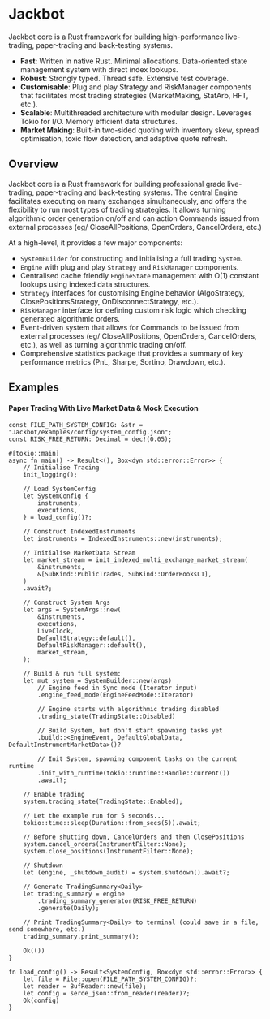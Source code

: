 # Jackbot
Jackbot core is a Rust framework for building high-performance live-trading, paper-trading and back-testing systems.
* **Fast**: Written in native Rust. Minimal allocations. Data-oriented state management system with direct index lookups.
* **Robust**: Strongly typed. Thread safe. Extensive test coverage.
* **Customisable**: Plug and play Strategy and RiskManager components that facilitates most trading strategies (MarketMaking, StatArb, HFT, etc.).
* **Scalable**: Multithreaded architecture with modular design. Leverages Tokio for I/O. Memory efficient data structures.
* **Market Making**: Built-in two-sided quoting with inventory skew, spread optimisation, toxic flow detection, and adaptive quote refresh.

## Overview
Jackbot core is a Rust framework for building professional grade live-trading, paper-trading and back-testing systems. The
central Engine facilitates executing on many exchanges simultaneously, and offers the flexibility to run most types of
trading strategies. It allows turning algorithmic order generation on/off and can action Commands issued from external
processes (eg/ CloseAllPositions, OpenOrders, CancelOrders, etc.)

At a high-level, it provides a few major components:
* `SystemBuilder` for constructing and initialising a full trading `System`.
* `Engine` with plug and play `Strategy` and `RiskManager` components.
* Centralised cache friendly `EngineState` management with O(1) constant lookups using indexed data structures.  
* `Strategy` interfaces for customising Engine behavior (AlgoStrategy, ClosePositionsStrategy, OnDisconnectStrategy, etc.).
* `RiskManager` interface for defining custom risk logic which checking generated algorithmic orders.
* Event-driven system that allows for Commands to be issued from external processes (eg/ CloseAllPositions, OpenOrders, CancelOrders, etc.),
  as well as turning algorithmic trading on/off.
* Comprehensive statistics package that provides a summary of key performance metrics (PnL, Sharpe, Sortino, Drawdown, etc.).


## Examples

#### Paper Trading With Live Market Data & Mock Execution

```rust,no_run
const FILE_PATH_SYSTEM_CONFIG: &str = "Jackbot/examples/config/system_config.json";
const RISK_FREE_RETURN: Decimal = dec!(0.05);

#[tokio::main]
async fn main() -> Result<(), Box<dyn std::error::Error>> {
    // Initialise Tracing
    init_logging();

    // Load SystemConfig
    let SystemConfig {
        instruments,
        executions,
    } = load_config()?;

    // Construct IndexedInstruments
    let instruments = IndexedInstruments::new(instruments);

    // Initialise MarketData Stream
    let market_stream = init_indexed_multi_exchange_market_stream(
        &instruments,
        &[SubKind::PublicTrades, SubKind::OrderBooksL1],
    )
    .await?;

    // Construct System Args
    let args = SystemArgs::new(
        &instruments,
        executions,
        LiveClock,
        DefaultStrategy::default(),
        DefaultRiskManager::default(),
        market_stream,
    );

    // Build & run full system:
    let mut system = SystemBuilder::new(args)
        // Engine feed in Sync mode (Iterator input)
        .engine_feed_mode(EngineFeedMode::Iterator)

        // Engine starts with algorithmic trading disabled
        .trading_state(TradingState::Disabled)

        // Build System, but don't start spawning tasks yet
        .build::<EngineEvent, DefaultGlobalData, DefaultInstrumentMarketData>()?

        // Init System, spawning component tasks on the current runtime
        .init_with_runtime(tokio::runtime::Handle::current())
        .await?;

    // Enable trading
    system.trading_state(TradingState::Enabled);

    // Let the example run for 5 seconds...
    tokio::time::sleep(Duration::from_secs(5)).await;

    // Before shutting down, CancelOrders and then ClosePositions
    system.cancel_orders(InstrumentFilter::None);
    system.close_positions(InstrumentFilter::None);

    // Shutdown
    let (engine, _shutdown_audit) = system.shutdown().await?;

    // Generate TradingSummary<Daily>
    let trading_summary = engine
        .trading_summary_generator(RISK_FREE_RETURN)
        .generate(Daily);

    // Print TradingSummary<Daily> to terminal (could save in a file, send somewhere, etc.)
    trading_summary.print_summary();

    Ok(())
}

fn load_config() -> Result<SystemConfig, Box<dyn std::error::Error>> {
    let file = File::open(FILE_PATH_SYSTEM_CONFIG)?;
    let reader = BufReader::new(file);
    let config = serde_json::from_reader(reader)?;
    Ok(config)
}
```